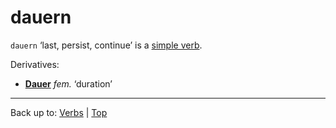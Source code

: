 # dauern

`dauern` ‘last, persist, continue’ is a [simple verb](../../simpleVerbs.md).

Derivatives:
- **[Dauer](../../../nouns/d/da/Dauer.md)** *fem.* ‘duration’

----

Back up to: [Verbs](../../index.md) | [Top](../../../index.md)
